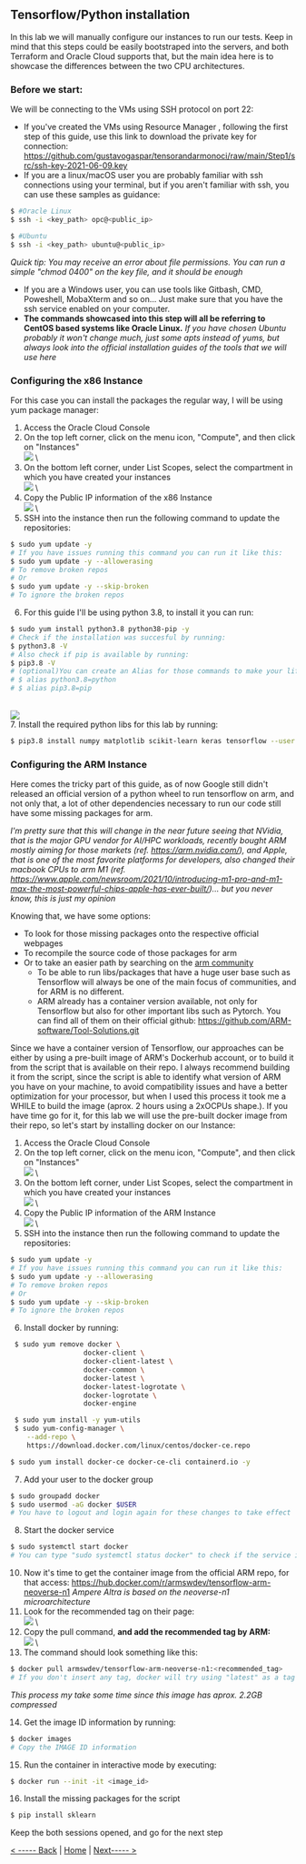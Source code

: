 ## Tensorflow/Python installation

In this lab we will manually configure our instances to run our tests. 
Keep in mind that this steps could be easily bootstraped into the servers, and both Terraform and Oracle Cloud supports that, but the main idea here is to showcase the differences between the two CPU architectures.

### Before we start:

We will be connecting to the VMs using SSH protocol on port 22:
-  If you've created the VMs using Resource Manager , following the first step of this guide, use this link to download the private key for connection: https://github.com/gustavogaspar/tensorandarmonoci/raw/main/Step1/src/ssh-key-2021-06-09.key
 - If you are a linux/macOS user you are probably familiar with ssh connections using your terminal, but if you aren't familiar with ssh, you can use these samples as guidance:
```bash
$ #Oracle Linux
$ ssh -i <key_path> opc@<public_ip>
```
```bash
$ #Ubuntu
$ ssh -i <key_path> ubuntu@<public_ip>
```
*Quick tip: You may receive an error about file permissions. You can run a simple "chmod 0400" on the key file, and it should be enough*
- If you are a Windows user, you can use tools like Gitbash, CMD, Poweshell, MobaXterm and so on... Just make sure that you have the ssh service enabled on your computer.
- **The commands showcased into this step will all be referring to CentOS based systems like Oracle Linux.** 
*If you have chosen Ubuntu probably it won't change much, just some apts instead of yums, but always look into the official installation guides of the tools that we will use here*


### Configuring the x86 Instance
For this case you can install the packages the regular way, I will be using yum package manager:
1. Access the Oracle Cloud Console
2. On the top left corner, click on the menu icon, "Compute", and then click on "Instances"
\
![](./img/001-LAB2.PNG)
\
3. On the bottom left corner, under List Scopes, select the compartment in which you have created your instances
\
![](./img/002-LAB2.PNG)
\
4. Copy the Public IP information of the x86 Instance
\
![](./img/003-LAB2.PNG)
\
5. SSH into the instance then run the following command to update the repositories:
```bash
$ sudo yum update -y 
# If you have issues running this command you can run it like this:
$ sudo yum update -y --allowerasing
# To remove broken repos
# Or
$ sudo yum update -y --skip-broken
# To ignore the broken repos
```
 6. For this guide I'll be using python 3.8, to install it you can run:
```bash
$ sudo yum install python3.8 python38-pip -y
# Check if the installation was succesful by running:
$ python3.8 -V
# Also check if pip is available by running:
$ pip3.8 -V
# (optional)You can create an Alias for those commands to make your life easier
# $ alias python3.8=python
# $ alias pip3.8=pip
```
\
![](./img/004-LAB2.PNG)
\
7. Install the required python libs for this lab by running:
```bash
$ pip3.8 install numpy matplotlib scikit-learn keras tensorflow --user opc
```

### Configuring the ARM Instance
Here comes the tricky part of this guide, as of now Google still didn't released an official version of a python wheel to run tensorflow on arm, and not only that, a lot of other dependencies necessary to run our code still have some missing packages for arm.

*I'm pretty sure that this will change in the near future seeing that NVidia, that is the major GPU vendor for AI/HPC workloads, recently bought ARM mostly aiming for those markets (ref. https://arm.nvidia.com/), and Apple, that is one of the most favorite platforms for developers, also changed their macbook CPUs to arm M1 (ref. https://www.apple.com/newsroom/2021/10/introducing-m1-pro-and-m1-max-the-most-powerful-chips-apple-has-ever-built/)... but you never know, this is just my opinion*

Knowing that, we have some options:

 - To look for those missing packages onto the respective official webpages
 - To recompile the source code of those packages for arm 
 - Or to take an easier path by searching on the [arm community](https://community.arm.com/)
	 - To be able to run libs/packages that have a huge user base such as Tensorflow  will  always be one of the main focus of communities, and for ARM is no different.
	 - ARM already has a container version available, not only for Tensorflow but also for other important libs such as Pytorch. You can find all of them on their official github:  https://github.com/ARM-software/Tool-Solutions.git

Since we have a container version of Tensorflow, our approaches can be either by using a pre-built image of ARM's Dockerhub account, or to build it from the script that is available on their repo.
I always recommend building it from the script, since the script is able to identify what version of ARM you have on your machine, to avoid compatibility issues and have a better optimization for your processor, but when I used this process it took me a WHILE to build the image (aprox. 2 hours using a 2xOCPUs shape.). If you have time go for it, for this lab we will use the pre-built docker image from their repo, so let's start by installing docker on our Instance:

1. Access the Oracle Cloud Console
2. On the top left corner, click on the menu icon, "Compute", and then click on "Instances"
\
![](./img/001-LAB2.PNG)
\
3. On the bottom left corner, under List Scopes, select the compartment in which you have created your instances
\
![](./img/002-LAB2.PNG)
\
4. Copy the Public IP information of the ARM Instance
\
![](./img/ARM-LAB2.PNG)
\
5. SSH into the instance then run the following command to update the repositories:
```bash
$ sudo yum update -y 
# If you have issues running this command you can run it like this:
$ sudo yum update -y --allowerasing
# To remove broken repos
# Or
$ sudo yum update -y --skip-broken
# To ignore the broken repos
```
6. Install docker by running:
```bash
 $ sudo yum remove docker \
                  docker-client \
                  docker-client-latest \
                  docker-common \
                  docker-latest \
                  docker-latest-logrotate \
                  docker-logrotate \
                  docker-engine
```
```bash
 $ sudo yum install -y yum-utils
 $ sudo yum-config-manager \
    --add-repo \
    https://download.docker.com/linux/centos/docker-ce.repo
```
```bash
$ sudo yum install docker-ce docker-ce-cli containerd.io -y
```
7. Add your user to the docker group
```bash
$ sudo groupadd docker
$ sudo usermod -aG docker $USER
# You have to logout and login again for these changes to take effect
```
8. Start the docker service
```bash
$ sudo systemctl start docker
# You can type "sudo systemctl status docker" to check if the service is active and running
```
10. Now it's time to get the container image from the official ARM repo, for that access: https://hub.docker.com/r/armswdev/tensorflow-arm-neoverse-n1
*Ampere Altra is based on the neoverse-n1 microarchitecture*
11. Look for the recommended tag on their page:
\
![](./img/005-LAB2.PNG)
\
12. Copy the pull command, **and add the recommended tag by ARM:**
\
![](./img/006-LAB2.PNG)
\
13. The command should look something like this:
```bash
$ docker pull armswdev/tensorflow-arm-neoverse-n1:<recommended_tag>
# If you don't insert any tag, docker will try using "latest" as a tag which it won't work since this tag doesn't exist for this image
```
*This process my take some time since this image has aprox. 2.2GB compressed*

14. Get the image ID information by running:
```bash
$ docker images
# Copy the IMAGE ID information
```
15. Run the container in interactive mode by executing:
```bash
$ docker run --init -it <image_id>
```
16. Install the missing packages for the script
```bash
$ pip install sklearn 
```

Keep the both sessions opened, and go for the next step



[< ----- Back](../Step1/Step1.md)       |          [Home](../README.md)         |         [Next----- >](../Step3/Step3.md) 